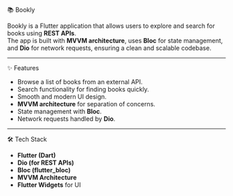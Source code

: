 📚 Bookly

Bookly is a Flutter application that allows users to explore and search for books using **REST APIs**.  
The app is built with **MVVM architecture**, uses **Bloc** for state management, and **Dio** for network requests, ensuring a clean and scalable codebase.  

---

✨ Features
- Browse a list of books from an external API.
- Search functionality for finding books quickly.
- Smooth and modern UI design.
- **MVVM architecture** for separation of concerns.
- State management with **Bloc**.
- Network requests handled by **Dio**.

---

🛠️ Tech Stack
- **Flutter (Dart)**
- **Dio (for REST APIs)**
- **Bloc (flutter_bloc)**
- **MVVM Architecture**
- **Flutter Widgets** for UI
 
